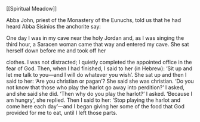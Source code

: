 [[Spiritual Meadow]]
 
Abba John, priest of the Monastery of the Eunuchs, told us that he had heard Abba Sisinios the anchorite say:  
 
One day I was in my cave near the holy Jordan and, as I was singing the third hour, a Saracen woman came that way and entered my cave. She sat herself down before me and took off her  
 
clothes. I was not distracted; I quietly completed the appointed office in the fear of God. Then, when I had finished, I said to her (in Hebrew): ‘Sit up and let me talk to you—and I will do whatever you wish’. She sat up and then I said to her: ‘Are you christian or pagan’? She said she was christian. ‘Do you not know that those who play the harlot go away into perdition?’ I asked, and she said she did. ‘Then why do you play the harlot?’ I asked. ‘Because I am hungry’, she replied. Then I said to her: ‘Stop playing the harlot and come here each day’—and I began giving her some of the food that God provided for me to eat, until I left those parts.
